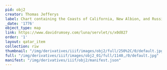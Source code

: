 ```yaml
---
pid: obj2
creator: Thomas Jefferys
label: Chart containing the Coasts of California, New Albion, and Russian Discoveries to the North
_date: '1776'
object_type: map
link: https://www.davidrumsey.com/luna/servlet/s/x0d827
order: '1'
layout: qatar_item
collection: riw
thumbnail: "/img/derivatives/iiif/images/obj2/full/250%2C/0/default.jpg"
full: "/img/derivatives/iiif/images/obj2_01/full/1140,/0/default.jpg"
manifest: "/img/derivatives/iiif/obj2/manifest.json"
---
```

